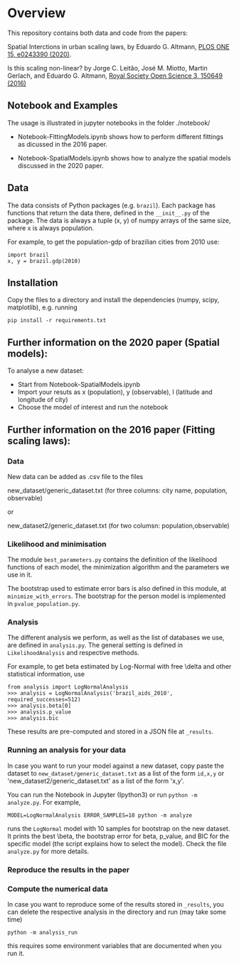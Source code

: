 # Overview

This repository contains both data and code from the papers:

Spatial Interctions in urban scaling laws, by Eduardo G. Altmann, [PLOS ONE 15, e0243390 (2020)](https://journals.plos.org/plosone/article?id=10.1371/journal.pone.0243390]).

Is this scaling non-linear? by
Jorge C. Leitão, José M. Miotto, Martin Gerlach, and Eduardo G. Altmann, [
Royal Society Open Science 3, 150649 (2016)](http://rsos.royalsocietypublishing.org/content/3/7/150649)


## Notebook and Examples

The usage is illustrated in jupyter notebooks in the folder ./notebook/

- Notebook-FittingModels.ipynb shows how to perform different fittings as dicussed in the 2016 paper.

- Notebook-SpatialModels.ipynb shows how to analyze the spatial models discussed in the 2020 paper.

## Data

The data consists of Python packages (e.g. `brazil`). Each package has functions
that return the data there, defined in the `__init__.py` of the package.
The data is always a tuple (x, y) of numpy arrays of the same size, where x is always population.

For example, to get the population-gdp of brazilian cities from 2010 use:

    import brazil
    x, y = brazil.gdp(2010)

## Installation

Copy the files to a directory and install the dependencies (numpy, scipy, matplotlib), e.g. running 

    pip install -r requirements.txt

## Further information on the 2020 paper (Spatial models):

To analyse a new dataset:

- Start from Notebook-SpatialModels.ipynb
- Import your resuts as x (population), y (observable), l (latitude and longitude of city)
- Choose the model of interest and run the notebook

## Further information on the 2016 paper (Fitting scaling laws):

### Data
New data can be added as .csv file to the files

new_dataset/generic_dataset.txt	   (for three columns: city name, population, observable)

or

new_dataset2/generic_dataset.txt	(for two columsn: population,observable)


### Likelihood and minimisation

The module `best_parameters.py` contains the definition of the likelihood functions of each model,
the minimization algorithm and the parameters we use in it.

The bootstrap used to estimate error bars is also defined in this module, at `minimize_with_errors`.
The bootstrap for the person model is implemented in `pvalue_population.py`. 

### Analysis

The different analysis we perform, as well as the list of databases we use, are defined in `analysis.py`.
The general setting is defined in `LikelihoodAnalysis` and respective methods.

For example, to get beta estimated by Log-Normal with free \delta and other statistical information, use

    from analysis import LogNormalAnalysis
    >>> analysis = LogNormalAnalysis('brazil_aids_2010', required_successes=512)
    >>> analysis.beta[0]
    >>> analysis.p_value
    >>> analysis.bic
 
These results are pre-computed and stored in a JSON file at `_results`.

### Running an analysis for your data

In case you want to run your model against a new dataset, copy paste the dataset to 
`new_dataset/generic_dataset.txt` as a list of the form `id,x,y` or
'new_dataset2/generic_dataset.txt' as a list of the form 'x,y'.

You can run the Notebook in Jupyter (Ipython3) or 
run `python -m analyze.py`. For example,

    MODEL=LogNormalAnalysis ERROR_SAMPLES=10 python -m analyze

runs the `LogNormal` model with 10 samples for bootstrap on the new dataset. 
It prints the best \beta, the bootstrap error for beta, p_value, and BIC for the specific model 
(the script explains how to select the model). Check the file `analyze.py` for more details.

### Reproduce the results in the paper

### Compute the numerical data

In case you want to reproduce some of the results stored in `_results`, you can delete the respective 
analysis in the directory and run (may take some time)

    python -m analysis_run

this requires some environment variables that are documented when you run it.

